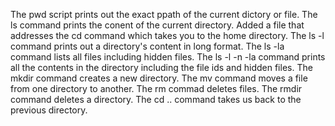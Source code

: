 The pwd script prints out the exact ppath of the current dictory or file.
The ls command prints the conent of the current directory.
Added a file that addresses the cd command which takes you to the home directory.
The ls -l command prints out a directory's content in long format.
The ls -la command lists all files including hidden files.
The ls -l -n -la command prints all the contents in the directory including the file ids and hidden files.
The mkdir command creates a new directory.
The mv command moves a file from one directory to another.
The rm commad deletes files.
The rmdir command deletes a directory.
The cd .. command takes us back to the previous directory.
